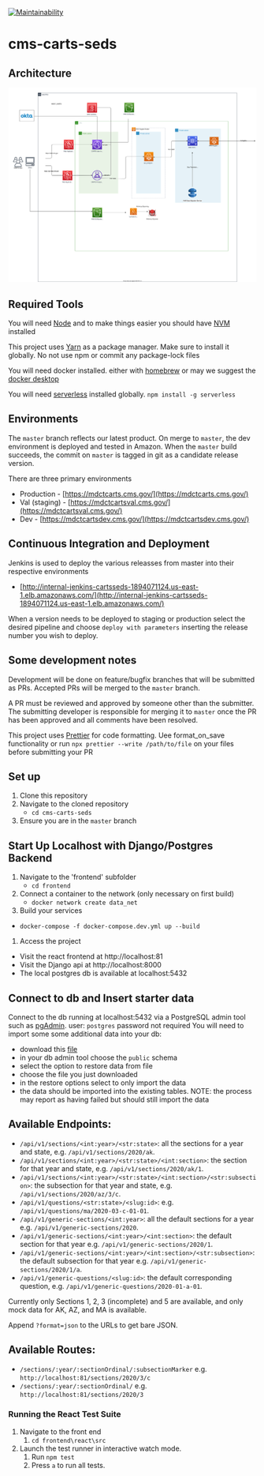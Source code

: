 [![Maintainability](https://api.codeclimate.com/v1/badges/ccc447a00640e708538b/maintainability)](https://codeclimate.com/repos/6102dd981f91b059fd002f56/maintainability)

# cms-carts-seds

## Architecture

![Architecture Diagram](./.images/architecture.svg?raw=true)

## Required Tools

You will need [Node](https://nodejs.org/en/) and to make things easier you should have [NVM](https://github.com/nvm-sh/nvm) installed

This project uses [Yarn](https://yarnpkg.com/) as a package manager. Make sure to install it globally. No not use npm or commit any package-lock files

You will need docker installed. either with [homebrew](https://brew.sh/) or may we suggest the [docker desktop](https://hub.docker.com/editions/community/docker-ce-desktop-mac)

You will need [serverless](https://www.serverless.com/) installed globally. `npm install -g serverless`

## Environments

The `master` branch reflects our latest product. On merge to `master`, the dev environment is deployed and tested in Amazon. When the `master` build succeeds, the commit on `master` is tagged in git as a candidate release version.

There are three primary environments

- Production - [https://mdctcarts.cms.gov/](https://mdctcarts.cms.gov/)
- Val (staging) - [https://mdctcartsval.cms.gov/](https://mdctcartsval.cms.gov/)
- Dev - [https://mdctcartsdev.cms.gov/](https://mdctcartsdev.cms.gov/)

## Continuous Integration and Deployment

Jenkins is used to deploy the various releasses from master into their respective environments

- [http://internal-jenkins-cartsseds-1894071124.us-east-1.elb.amazonaws.com/](http://internal-jenkins-cartsseds-1894071124.us-east-1.elb.amazonaws.com/)

When a version needs to be deployed to staging or production select the desired pipeline and choose `deploy with parameters` inserting the release number you wish to deploy.

## Some development notes

Development will be done on feature/bugfix branches that will be submitted as PRs. Accepted PRs will be merged to the `master` branch.

A PR must be reviewed and approved by someone other than the submitter. The submitting developer is responsible for merging it to `master` once the PR has been approved and all comments have been resolved.

This project uses [Prettier](https://prettier.io/) for code formatting. Uee format_on_save functionality or run `npx prettier --write /path/to/file` on your files before submitting your PR

## Set up

1. Clone this repository
1. Navigate to the cloned repository
   - `cd cms-carts-seds`
1. Ensure you are in the `master` branch

## Start Up Localhost with Django/Postgres Backend

1. Navigate to the 'frontend' subfolder
   - `cd frontend`
1. Connect a container to the network (only necessary on first build)
   - `docker network create data_net`
1. Build your services

- `docker-compose -f docker-compose.dev.yml up --build`

1. Access the project

- Visit the react frontend at http://localhost:81
- Visit the Django api at http://localhost:8000
- The local postgres db is available at localhost:5432

## Connect to db and Insert starter data

Connect to the db running at localhost:5432 via a PostgreSQL admin tool such as [pgAdmin](https://www.pgadmin.org/). user: `postgres` password not required
You will need to import some some additional data into your db:

- download this [file](https://qmacbis.atlassian.net/wiki/spaces/~46767958/pages/2803499013/CARTS+-+starter+db+data)
- in your db admin tool choose the `public` schema
- select the option to restore data from file
- choose the file you just downloaded
- in the restore options select to only import the data
- the data should be imported into the existing tables. NOTE: the process may report as having failed but should still import the data

## Available Endpoints:

- `/api/v1/sections/<int:year>/<str:state>`: all the sections for a year and state, e.g. `/api/v1/sections/2020/ak`.
- `/api/v1/sections/<int:year>/<str:state>/<int:section>`: the section for that year and state, e.g. `/api/v1/sections/2020/ak/1`.
- `/api/v1/sections/<int:year>/<str:state>/<int:section>/<str:subsection>`: the subsection for that year and state, e.g. `/api/v1/sections/2020/az/3/c`.
- `/api/v1/questions/<str:state>/<slug:id>`: e.g. `/api/v1/questions/ma/2020-03-c-01-01`.
- `/api/v1/generic-sections/<int:year>`: all the default sections for a year e.g. `/api/v1/generic-sections/2020`.
- `/api/v1/generic-sections/<int:year>/<int:section>`: the default section for that year e.g. `/api/v1/generic-sections/2020/1`.
- `/api/v1/generic-sections/<int:year>/<int:section>/<str:subsection>`: the default subsection for that year e.g. `/api/v1/generic-sections/2020/1/a`.
- `/api/v1/generic-questions/<slug:id>`: the default corresponding question, e.g. `/api/v1/generic-questions/2020-01-a-01`.

Currently only Sections 1, 2, 3 (incomplete) and 5 are available, and only mock data for AK, AZ, and MA is available.

Append `?format=json` to the URLs to get bare JSON.

## Available Routes:

- `/sections/:year/:sectionOrdinal/:subsectionMarker` e.g. `http://localhost:81/sections/2020/3/c`
- `/sections/:year/:sectionOrdinal/` e.g. `http://localhost:81/sections/2020/3`
### Running the React Test Suite

1. Navigate to the front end
   1. `cd frontend\react\src`
2. Launch the test runner in interactive watch mode.
   1. Run `npm test`
   2. Press `a` to run all tests.
